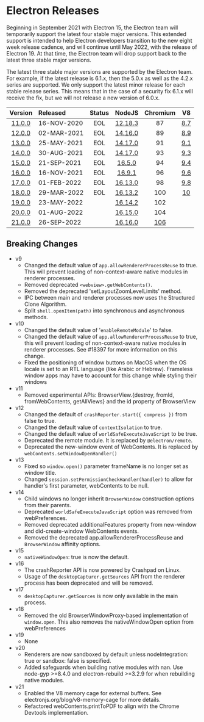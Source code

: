 # Electron Releases

Beginning in September 2021 with Electron 15, the Electron team will temporarily support the latest four stable major versions. This extended support is intended to help Electron developers transition to the new eight week release cadence, and will continue until May 2022, with the release of Electron 19. At that time, the Electron team will drop support back to the latest three stable major versions.

The latest three stable major versions are supported by the Electron team. For example, if the latest release is 6.1.x, then the 5.0.x as well as the 4.2.x series are supported. We only support the latest minor release for each stable release series. This means that in the case of a security fix 6.1.x will receive the fix, but we will not release a new version of 6.0.x.


|                               Version                               | Released    | Status |          NodeJS           |                         Chromium                         |             V8              |
| :-----------------------------------------------------------------: | :---------- | :----: | :-----------------------: | :------------------------------------------------------: | :-------------------------: |
| [11.0.0](https://github.com/electron/electron/releases/tag/v11.0.0) | 16-NOV-2020 |  EOL   | [12.18.3](../node/v12.md) |                            87                            | [8.7](../v8/releases.md#87) |
| [12.0.0](https://github.com/electron/electron/releases/tag/v12.0.0) | 02-MAR-2021 |  EOL   | [14.16.0](../node/v14.md) |                            89                            | [8.9](../v8/releases.md#89) |
| [13.0.0](https://github.com/electron/electron/releases/tag/v13.0.0) | 25-MAY-2021 |  EOL   | [14.17.0](../node/v14.md) |                            91                            | [9.1](../v8/releases.md#91) |
| [14.0.0](https://github.com/electron/electron/releases/tag/v14.0.0) | 30-AUG-2021 |  EOL   | [14.17.0](../node/v14.md) |                            93                            | [9.3](../v8/releases.md#93) |
| [15.0.0](https://github.com/electron/electron/releases/tag/v15.0.0) | 21-SEP-2021 |  EOL   | [16.5.0](../node/v16.md)  |                            94                            | [9.4](../v8/releases.md#94) |
| [16.0.0](https://github.com/electron/electron/releases/tag/v16.0.0) | 16-NOV-2021 |  EOL   | [16.9.1](../node/v16.md)  |                            96                            | [9.6](../v8/releases.md#96) |
| [17.0.0](https://github.com/electron/electron/releases/tag/v17.0.0) | 01-FEB-2022 |  EOL   | [16.13.0](../node/v16.md) |                            98                            | [9.8](../v8/releases.md#98) |
| [18.0.0](https://github.com/electron/electron/releases/tag/v18.0.0) | 29-MAR-2022 |  EOL   | [16.13.2](../node/v16.md) |                           100                            | [10](../v8/releases.md#100) |
| [19.0.0](https://github.com/electron/electron/releases/tag/v19.0.0) | 23-MAY-2022 |        | [16.14.2](../node/v16.md) |                           102                            |                             | 10.2 |
| [20.0.0](https://github.com/electron/electron/releases/tag/v20.0.0) | 01-AUG-2022 |        | [16.15.0](../node/v16.md) |                           104                            |                             | 10.4 |
| [21.0.0](https://github.com/electron/electron/releases/tag/v21.0.0) | 26-SEP-2022 |        | [16.16.0](../node/v16.md) | [106](https://chromestatus.com/features#milestone%3D106) |                             |


## Breaking Changes

- v9
  - Changed the default value of `app.allowRendererProcessReuse` to true. This will prevent loading of non-context-aware native modules in renderer processes.
  - Removed deprecated `<webview>.getWebContents()`.
  - Removed the deprecated 'setLayoutZoomLevelLimits' method.
  - IPC between main and renderer processes now uses the Structured Clone Algorithm.
  - Split `shell.openItem(path)` into synchronous and asynchronous methods.
- v10
  - Changed the default value of '`enableRemoteModule`' to false.
  - Changed the default value of `app.allowRendererProcessReuse` to true, this will prevent loading of non-context-aware native modules in renderer processes. See #18397 for more information on this change.
  - Fixed the positioning of window buttons on MacOS when the OS locale is set to an RTL language (like Arabic or Hebrew). Frameless window apps may have to account for this change while styling their windows
- v11
  - Removed experimental APIs: BrowserView.{destroy, fromId, fromWebContents, getAllViews} and the id property of BrowserView
- v12
  - Changed the default of `crashReporter.start({ compress })` from false to true.
  - Changed the default value of `contextIsolation` to true.
  - Changed the default value of `worldSafeExecuteJavaScript` to be true.
  - Deprecated the remote module. It is replaced by `@electron/remote`.
  - Deprecated the new-window event of WebContents. It is replaced by `webContents.setWindowOpenHandler()`
- v13
  - Fixed so `window.open()` parameter frameName is no longer set as window title.
  - Changed `session.setPermissionCheckHandler(handler)` to allow for handler's first parameter, webContents to be null.
- v14
  - Child windows no longer inherit `BrowserWindow` construction options from their parents.
  - Deprecated `worldSafeExecuteJavaScript` option was removed from webPreferences.
  - Removed deprecated additionalFeatures property from new-window and did-create-window WebContents events.
  - Removed the deprecated app.allowRendererProcessReuse and `BrowserWindow` affinity options.
- v15
  - `nativeWindowOpen`: true is now the default.
- v16
  - The crashReporter API is now powered by Crashpad on Linux.
  - Usage of the `desktopCapturer.getSources` API from the renderer process has been deprecated and will be removed.
- v17
  - `desktopCapturer.getSources` is now only available in the main process.
- v18
  - Removed the old BrowserWindowProxy-based implementation of `window.open`. This also removes the nativeWindowOpen option from webPreferences
- v19
  - None
- v20
  - Renderers are now sandboxed by default unless nodeIntegration: true or sandbox: false is specified.
  - Added safeguards when building native modules with nan. Use node-gyp >=8.4.0 and electron-rebuild >=3.2.9 for when rebuilding native modules.
- v21
  - Enabled the V8 memory cage for external buffers. See electronjs.org/blog/v8-memory-cage for more details.
  - Refactored webContents.printToPDF to align with the Chrome Devtools implementation.
